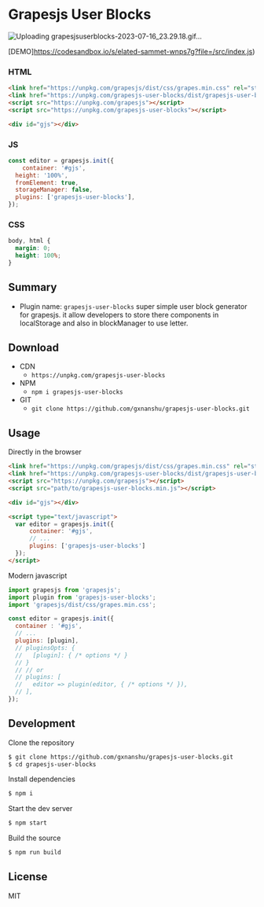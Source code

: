 # Grapesjs User Blocks
![Uploading grapesjsuserblocks-2023-07-16_23.29.18.gif…](https://github-production-user-asset-6210df.s3.amazonaws.com/68537640/253819674-376d5293-d743-43ae-871e-11369506c407.gif)

[DEMO]https://codesandbox.io/s/elated-sammet-wnps7g?file=/src/index.js)

### HTML
```html
<link href="https://unpkg.com/grapesjs/dist/css/grapes.min.css" rel="stylesheet">
<link href="https://unpkg.com/grapesjs-user-blocks/dist/grapesjs-user-blocks.min.css" rel="stylesheet">
<script src="https://unpkg.com/grapesjs"></script>
<script src="https://unpkg.com/grapesjs-user-blocks"></script>

<div id="gjs"></div>
```

### JS
```js
const editor = grapesjs.init({
	container: '#gjs',
  height: '100%',
  fromElement: true,
  storageManager: false,
  plugins: ['grapesjs-user-blocks'],
});
```

### CSS
```css
body, html {
  margin: 0;
  height: 100%;
}
```


## Summary

* Plugin name: `grapesjs-user-blocks` super simple user block generator for grapesjs. it allow developers to store there components in localStorage and also in blockManager to use letter.

## Download

* CDN
  * `https://unpkg.com/grapesjs-user-blocks`
* NPM
  * `npm i grapesjs-user-blocks`
* GIT
  * `git clone https://github.com/gxnanshu/grapesjs-user-blocks.git`



## Usage

Directly in the browser
```html
<link href="https://unpkg.com/grapesjs/dist/css/grapes.min.css" rel="stylesheet"/>
<link href="https://unpkg.com/grapesjs-user-blocks/dist/grapesjs-user-blocks.min.css" rel="stylesheet">
<script src="https://unpkg.com/grapesjs"></script>
<script src="path/to/grapesjs-user-blocks.min.js"></script>

<div id="gjs"></div>

<script type="text/javascript">
  var editor = grapesjs.init({
      container: '#gjs',
      // ...
      plugins: ['grapesjs-user-blocks']
  });
</script>
```

Modern javascript
```js
import grapesjs from 'grapesjs';
import plugin from 'grapesjs-user-blocks';
import 'grapesjs/dist/css/grapes.min.css';

const editor = grapesjs.init({
  container : '#gjs',
  // ...
  plugins: [plugin],
  // pluginsOpts: {
  //   [plugin]: { /* options */ }
  // }
  // // or
  // plugins: [
  //   editor => plugin(editor, { /* options */ }),
  // ],
});
```



## Development

Clone the repository

```sh
$ git clone https://github.com/gxnanshu/grapesjs-user-blocks.git
$ cd grapesjs-user-blocks
```

Install dependencies

```sh
$ npm i
```

Start the dev server

```sh
$ npm start
```

Build the source

```sh
$ npm run build
```



## License

MIT
